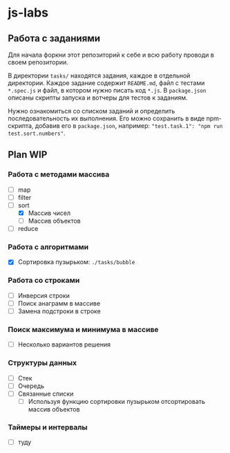 # js-labs

## Работа с заданиями

Для начала форкни этот репозиторий к себе и всю работу проводи в своем репозитории.

В директории `tasks/` находятся задания, каждое в отдельной директории. Каждое задание содержит `README.md`, файл с тестами `*.spec.js` и файл, в котором нужно писать код `*.js`. В `package.json` описаны скрипты запуска и вотчеры для тестов к заданиям.

Нужно ознакомиться со списком заданий и определить последовательность их выполнения. Его можно сохранить в виде npm-скрипта, добавив его в `package.json`, например: `"test.task.1": "npm run test.sort.numbers"`.

## Plan WIP

### Работа с методами массива

- [ ] map
- [ ] filter
- [ ] sort
  - [x] Массив чисел
  - [ ] Массив объектов
- [ ] reduce

### Работа с алгоритмами

- [x] Сортировка пузырьком: `./tasks/bubble`

### Работа со строками

- [ ] Инверсия строки
- [ ] Поиск анаграмм в массиве
- [ ] Замена подстроки в строке

### Поиск максимума и минимума в массиве

- [ ] Несколько вариантов решения

### Структуры данных

- [ ] Стек
- [ ] Очередь
- [ ] Связанные списки
  - [ ] Используя функцию сортировки пузырьком отсортировать массив объектов

### Таймеры и интервалы

- [ ] туду

